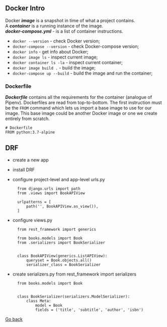 ## Docker Intro

Docker _**image**_ is a snapshot in time of what a project contains.  
A _**container**_ is a running instance of the image.  
_**docker-compose.yml**_ - is a list of container instructions.

- `docker --version` - check Docker version;
- `docker-compose --version` - check Docker-compose version;
- `docker info` - get info about Docker;
- `docker image ls` - inspect current image;
- `docker container ls -la` - inspect current container;
- `docker image build .` - build the image;
- `docker-compose up --build` - build the image and run the container;

### Dockerfile

_**Dockerfile**_ contains all the requirements for the container (analogue of Pipenv).
Dockerfiles are read from top-to-bottom. The first instruction must be the `FROM` command which lets us import a base image to use for our image. This base image could be another Docker image or one we create entirely from scratch.

    # Dockerfile
    FROM python:3.7-alpine

## DRF

- create a new app
- install DRF
- configure project-level and app-level urls.py

        from django.urls import path
        from .views import BookAPIView

        urlpatterns = [
            path('', BookAPIView.as_view()),
        ]

- configure views.py

        from rest_framework import generics

        from books.models import Book
        from .serializers import BookSerializer


        class BookAPIView(generics.ListAPIView):
            queryset = Book.objects.all()
            serializer_class = BookSerializer

- create serializers.py
  from rest_framework import serializers

        from books.models import Book


        class BookSerializer(serializers.ModelSerializer):
            class Meta:
                model = Book
                fields = ('title', 'subtitle', 'author', 'isbn')

[Go back](./README.md)
